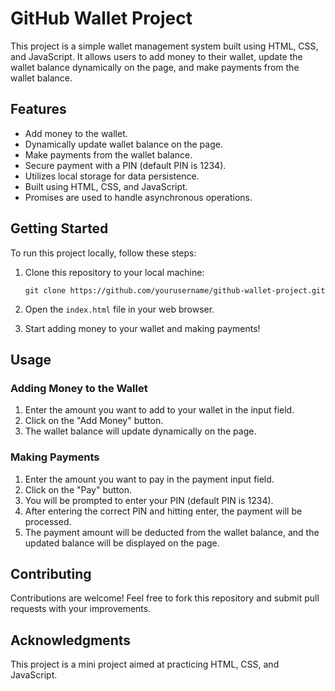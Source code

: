 # GitHub Wallet Project

This project is a simple wallet management system built using HTML, CSS, and JavaScript. It allows users to add money to their wallet, update the wallet balance dynamically on the page, and make payments from the wallet balance.

## Features

- Add money to the wallet.
- Dynamically update wallet balance on the page.
- Make payments from the wallet balance.
- Secure payment with a PIN (default PIN is 1234).
- Utilizes local storage for data persistence.
- Built using HTML, CSS, and JavaScript.
- Promises are used to handle asynchronous operations.

## Getting Started

To run this project locally, follow these steps:

1. Clone this repository to your local machine:

   ```
   git clone https://github.com/yourusername/github-wallet-project.git
   ```

2. Open the `index.html` file in your web browser.

3. Start adding money to your wallet and making payments!

## Usage

### Adding Money to the Wallet

1. Enter the amount you want to add to your wallet in the input field.
2. Click on the "Add Money" button.
3. The wallet balance will update dynamically on the page.

### Making Payments

1. Enter the amount you want to pay in the payment input field.
2. Click on the "Pay" button.
3. You will be prompted to enter your PIN (default PIN is 1234).
4. After entering the correct PIN and hitting enter, the payment will be processed.
5. The payment amount will be deducted from the wallet balance, and the updated balance will be displayed on the page.

## Contributing

Contributions are welcome! Feel free to fork this repository and submit pull requests with your improvements.


## Acknowledgments

This project is a mini project aimed at practicing HTML, CSS, and JavaScript. 
